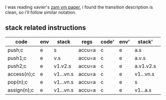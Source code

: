 I was reading xavier's [zam vm paper](https://xavierleroy.org/talks/zam-kazam05.pdf), i found the transition description is clean, so i'll follow similar notation.

## stack related instructions

| code        | env  | stack     | regs   | code' | env' | stack'    | regs'   |
| ----------- | ---- | --------- | ------ | ----- | ---- | --------- | ------- |
| push;c      | e    | s         | accu=a | c     | e    | a.s       |         |
| push1;c     | e    | v.s       | accu=a | c     | e    | a.v.s     | accu=v  |
| push2;c     | e    | v1.v2.s   | accu=a | c     | e    | a.v1.v2.s | accu=v2 |
| access(n);c | e    | v1...vn.s | accu=a | c     | e    | v1...vn.s | accu=vn |
| pop(n);c    | e    | v1...vn.s | accu=a | c     | e    | s         |         |
| assign(n);c | e    | v1...vn.s | accu=a | c     | e    | v1...a.s  |         |


